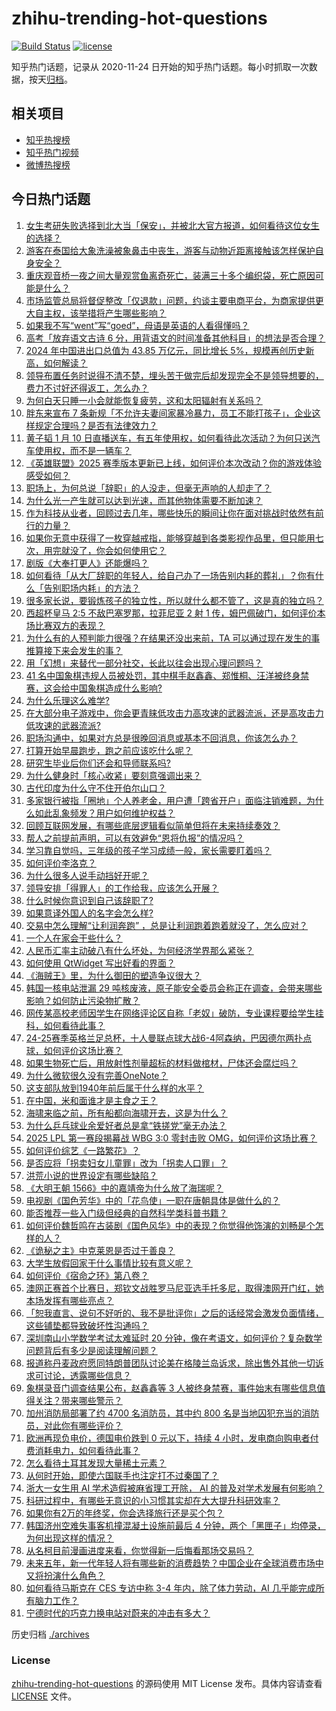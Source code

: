 # zhihu-trending-hot-questions

[![Build Status](https://github.com/justjavac/zhihu-trending-hot-questions/workflows/ci/badge.svg?branch=master)](https://github.com/justjavac/zhihu-trending-hot-questions/actions)
[![license](https://img.shields.io/github/license/justjavac/zhihu-trending-hot-questions)](https://github.com/justjavac/zhihu-trending-hot-questions/blob/master/LICENSE)

知乎热门话题，记录从 2020-11-24
日开始的知乎热门话题。每小时抓取一次数据，按天[归档](./archives)。

## 相关项目

- [知乎热搜榜](https://github.com/justjavac/zhihu-trending-top-search)
- [知乎热门视频](https://github.com/justjavac/zhihu-trending-hot-video)
- [微博热搜榜](https://github.com/justjavac/weibo-trending-hot-search)

## 今日热门话题

<!-- BEGIN -->
<!-- 最后更新时间 Mon Jan 13 2025 14:29:46 GMT+0800 (China Standard Time) -->

1. [女生考研失败选择到北大当「保安」，并被北大官方报道，如何看待这位女生的选择？](https://www.zhihu.com/question/9379907557)
1. [游客在泰国给大象洗澡被象鼻击中丧生，游客与动物近距离接触该怎样保护自身安全？](https://www.zhihu.com/question/9041694065)
1. [重庆观音桥一夜之间大量观赏鱼离奇死亡，装满三十多个编织袋，死亡原因可能是什么？](https://www.zhihu.com/question/9408823731)
1. [市场监管总局将督促整改「仅退款」问题，约谈主要电商平台，为商家提供更大自主权，该举措将产生哪些影响？](https://www.zhihu.com/question/9247264471)
1. [如果我不写“went”写“goed”，母语是英语的人看得懂吗？](https://www.zhihu.com/question/9165562285)
1. [高考「放弃语文古诗 6 分，用背语文的时间准备其他科目」的想法是否合理？](https://www.zhihu.com/question/9089984149)
1. [2024 年中国进出口总值为 43.85 万亿元，同比增长 5%，规模再创历史新高，如何解读？](https://www.zhihu.com/question/9459207284)
1. [领导布置任务时说得不清不楚，埋头苦干做完后却发现完全不是领导想要的，费力不讨好还得返工，怎么办？](https://www.zhihu.com/question/9116872157)
1. [为何白天只睡一小会就能恢复疲劳，这和太阳辐射有关系吗？](https://www.zhihu.com/question/6160269824)
1. [胖东来宣布 7 条新规「不允许夫妻间家暴冷暴力，员工不能打孩子」，企业这样规定合理吗？是否有法律效力？](https://www.zhihu.com/question/9469534937)
1. [黄子韬 1 月 10 日直播送车，有五年使用权，如何看待此次活动？为何只送汽车使用权，而不是一辆车？](https://www.zhihu.com/question/9252475857)
1. [《英雄联盟》2025 赛季版本更新已上线，如何评价本次改动？你的游戏体验感受如何？](https://www.zhihu.com/question/9126516102)
1. [职场上，为何总说「辞职」的人没走，但毫无声响的人却走了？](https://www.zhihu.com/question/8947756903)
1. [为什么光一产生就可以达到光速，而其他物体需要不断加速？](https://www.zhihu.com/question/9123096591)
1. [作为科技从业者，回顾过去几年，哪些快乐的瞬间让你在面对挑战时依然有前行的力量？](https://www.zhihu.com/question/9126294382)
1. [如果你无意中获得了一枚穿越戒指，能够穿越到各类影视作品里，但只能用七次，用完就没了，你会如何使用它？](https://www.zhihu.com/question/9384191654)
1. [剧版《大奉打更人》还能爆吗？](https://www.zhihu.com/question/8585004779)
1. [如何看待「从大厂辞职的年轻人，给自己办了一场告别内耗的葬礼」？你有什么「告别职场内耗」的方法？](https://www.zhihu.com/question/9164181659)
1. [很多家长说，要锻炼孩子的独立性，所以就什么都不管了，这是真的独立吗？](https://www.zhihu.com/question/9297164734)
1. [西超杯皇马 2:5 不敌巴塞罗那，拉菲尼亚 2 射 1 传，姆巴佩破门，如何评价本场比赛双方的表现？](https://www.zhihu.com/question/9451764612)
1. [为什么有的人预判能力很强？在结果还没出来前，TA 可以通过现在发生的事推算接下来会发生的事？](https://www.zhihu.com/question/659665750)
1. [用「幻想」来替代一部分社交，长此以往会出现心理问题吗？](https://www.zhihu.com/question/9002952690)
1. [41 名中国象棋违规人员被处罚，其中棋手赵鑫鑫、郑惟桐、汪洋被终身禁赛，这会给中国象棋造成什么影响?](https://www.zhihu.com/question/9389591283)
1. [为什么乐理这么难学?](https://www.zhihu.com/question/7347349175)
1. [在大部分电子游戏中，你会更青睐低攻击力高攻速的武器流派，还是高攻击力低攻速的武器流派?](https://www.zhihu.com/question/9188389064)
1. [职场沟通中，如果对方总是很晚回消息或基本不回消息，你该怎么办？](https://www.zhihu.com/question/9086559253)
1. [打算开始早晨跑步，跑之前应该吃什么呢？](https://www.zhihu.com/question/5612367313)
1. [研究生毕业后你们还会和导师联系吗?](https://www.zhihu.com/question/9205938149)
1. [为什么健身时「核心收紧」要刻意强调出来？](https://www.zhihu.com/question/7729626185)
1. [古代印度为什么守不住开伯尔山口？](https://www.zhihu.com/question/268685724)
1. [多家银行被指「圈地」个人养老金，用户遭「跨省开户」面临注销难题，为什么如此乱象频发？用户如何维护权益？](https://www.zhihu.com/question/9134456196)
1. [回顾互联网发展，有哪些底层逻辑看似简单但将在未来持续奏效？](https://www.zhihu.com/question/9126594500)
1. [帮人之前提前声明，可以有效避免“恩将仇报”的情况吗？](https://www.zhihu.com/question/9322353169)
1. [学习靠自觉吗，三年级的孩子学习成绩一般，家长需要盯着吗？](https://www.zhihu.com/question/9312646765)
1. [如何评价李洛克？](https://www.zhihu.com/question/30475536)
1. [为什么很多人说手动挡好开呢？](https://www.zhihu.com/question/665231819)
1. [领导安排「得罪人」的工作给我，应该怎么开展？](https://www.zhihu.com/question/9032491560)
1. [什么时候你意识到自己该辞职了?](https://www.zhihu.com/question/9168806770)
1. [如果意译外国人的名字会怎么样?](https://www.zhihu.com/question/418150145)
1. [交易中怎么理解“让利润奔跑” ，总是让利润跑着跑着就没了，怎么应对？](https://www.zhihu.com/question/9164463056)
1. [一个人在家会干些什么？](https://www.zhihu.com/question/9414798021)
1. [人民币汇率主动破八有什么坏处，为何经济学界那么紧张？](https://www.zhihu.com/question/9079078794)
1. [如何使用 QtWidget 写出好看的界面？](https://www.zhihu.com/question/460991049)
1. [《海贼王》里，为什么御田的塑造争议很大？](https://www.zhihu.com/question/468476270)
1. [韩国一核电站泄漏 29 吨核废液，原子能安全委员会称正在调查，会带来哪些影响？如何防止污染物扩散？](https://www.zhihu.com/question/9418897573)
1. [网传某高校老师因学生在网络评论区自称「老奴」破防，专业课程要给学生挂科，如何看待此事？](https://www.zhihu.com/question/9308674463)
1. [24-25赛季英格兰足总杯，十人曼联点球大战6-4阿森纳，巴因德尔两扑点球，如何评价这场比赛？](https://www.zhihu.com/question/9404632620)
1. [如果生物死亡后，用放射性剂量超标的材料做棺材，尸体还会腐烂吗？](https://www.zhihu.com/question/9190321822)
1. [为什么微软很久没有完善OneNote？](https://www.zhihu.com/question/476789663)
1. [这支部队放到1940年前后属于什么样的水平？](https://www.zhihu.com/question/9253047656)
1. [在中国，米和面谁才是主食之王？](https://www.zhihu.com/question/446830972)
1. [海啸来临之前，所有船都向海啸开去，这是为什么？](https://www.zhihu.com/question/31141319)
1. [为什么乒乓球业余爱好者总是拿“铁搓党”毫无办法？](https://www.zhihu.com/question/7274005571)
1. [2025 LPL 第一赛段揭幕战 WBG 3:0 零封击败 OMG，如何评价这场比赛？](https://www.zhihu.com/question/9412229551)
1. [如何评价综艺《一路繁花》？](https://www.zhihu.com/question/9263012420)
1. [是否应将「拐卖妇女儿童罪」改为「拐卖人口罪」？](https://www.zhihu.com/question/8962621310)
1. [洪荒小说的世界设定有哪些缺陷？](https://www.zhihu.com/question/281271450)
1. [《大明王朝 1566》中的嘉靖帝为什么放了海瑞呢？](https://www.zhihu.com/question/3813606611)
1. [电视剧《国色芳华》中的「花鸟使」一职在唐朝具体是做什么的？](https://www.zhihu.com/question/9037703838)
1. [能否推荐一些入门级但经典的自然科学类科普书籍？](https://www.zhihu.com/question/8371665271)
1. [如何评价魏哲鸣在古装剧《国色风华》中的表现？你觉得他饰演的刘畅是个怎样的人？](https://www.zhihu.com/question/9148885852)
1. [《诡秘之主》中克莱恩是否过于善良？](https://www.zhihu.com/question/534990450)
1. [大学生放假回家干什么事情比较有意义呢？](https://www.zhihu.com/question/9133183245)
1. [如何评价《宿命之环》第八卷？](https://www.zhihu.com/question/6352055187)
1. [澳网正赛首个比赛日，郑钦文战胜罗马尼亚选手托多尼，取得澳网开门红，她本场发挥有哪些亮点？](https://www.zhihu.com/question/9230456690)
1. [「恕我直言、说句不好听的、我不是批评你」之后的话经常会激发负面情绪，这些铺垫都导致破坏性沟通吗？](https://www.zhihu.com/question/2544832032)
1. [深圳南山小学数学考试太难延时 20 分钟，像在考语文，如何评价？复杂数学问题背后有多少是阅读理解问题？](https://www.zhihu.com/question/9210260996)
1. [报道称丹麦政府愿同特朗普团队讨论美在格陵兰岛诉求，除出售外其他一切诉求可讨论，透露哪些信息？](https://www.zhihu.com/question/9351242142)
1. [象棋录音门调查结果公布，赵鑫鑫等 3 人被终身禁赛，事件始末有哪些信息值得关注？带来哪些警示？](https://www.zhihu.com/question/9382580260)
1. [加州消防局部署了约 4700 名消防员，其中约 800 名是当地囚犯充当的消防员，对此你有哪些评价？](https://www.zhihu.com/question/9309852715)
1. [欧洲再现负电价，德国电价跌到 0 元以下，持续 4 小时，发电商向购电者付费消耗电力，如何看待此事？](https://www.zhihu.com/question/8635755244)
1. [怎么看待土耳其发现大量稀土元素？](https://www.zhihu.com/question/541587720)
1. [从何时开始，即使六国联手也注定打不过秦国了？](https://www.zhihu.com/question/7204712943)
1. [浙大一女生用 AI 学术造假被麻省理工开除， AI 的普及对学术发展有何影响？](https://www.zhihu.com/question/9138925684)
1. [科研过程中，有哪些无意识的小习惯其实却在大大提升科研效率？](https://www.zhihu.com/question/7718792090)
1. [如果你有2万的年终奖，你会选择旅行还是买个包？](https://www.zhihu.com/question/5372869990)
1. [韩国济州空难失事客机撞混凝土设施前最后 4 分钟，两个「黑匣子」均停录，为何出现这样的情况？](https://www.zhihu.com/question/9317799685)
1. [从名柯目前漫画进度来看，你觉得新一后悔看那场交易吗？](https://www.zhihu.com/question/8038048753)
1. [未来五年，新一代年轻人将有哪些新的消费趋势？中国企业在全球消费市场中又将扮演什么角色？](https://www.zhihu.com/question/9031295594)
1. [如何看待马斯克在 CES 专访中称 3-4 年内，除了体力劳动，AI 几乎能完成所有脑力工作？](https://www.zhihu.com/question/9259923909)
1. [宁德时代的巧克力换电站对蔚来的冲击有多大？](https://www.zhihu.com/question/8672152563)

<!-- END -->

历史归档 [./archives](./archives)

### License

[zhihu-trending-hot-questions](https://github.com/justjavac/zhihu-trending-hot-questions)
的源码使用 MIT License 发布。具体内容请查看 [LICENSE](./LICENSE) 文件。
